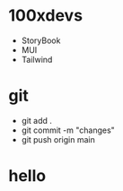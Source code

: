 # 100xdevs 

- StoryBook
- MUI
- Tailwind

# git
- git add .
- git commit -m "changes"
- git push origin main

# hello
